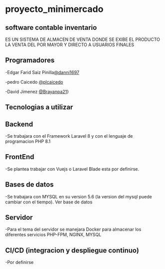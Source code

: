 # proyecto_minimercado
## software contable  inventario 
ES UN SISTEMA DE ALMACEN DE VENTA DONDE SE EXIBE EL PRODUCTO LA VENTA DEL POR MAYOR Y DIRECTO A USUARIOS FINALES 

## Programadores
-Edgar Farid Saiz Pinilla[@danni1697](http://github.com/danni1697)

-pedro Caicedo [@plcaicedo](https://github.com/@plcaicedo)



-David Jimenez [@Brayanpa21](https://github.com/@Brayanpa21)}


## Tecnologias a utilizar

## Backend
-Se trabajara con el Framework Laravel 8 y con el lenguaje de programacion PHP 8.1

## FrontEnd
-Se plantea trabajar con Vuejs o Laravel Blade esta por definirse.

## Bases de datos
-Se trabajara con MYSQL en su version 5.6 (la version del mysql puede cambiar con el tiempo). Ver base de datos

## Servidor
-Para el tema del servidor se manejara Docker para almacenar los diferentes servicios PHP-FPM, NGINX, MYSQL

## CI/CD (integracion y despliegue continuo)
-Por definirse


